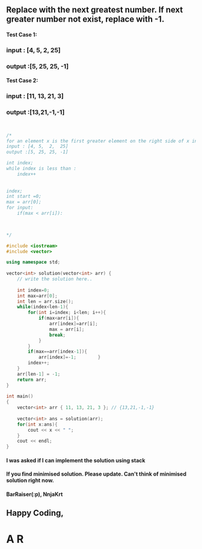 ## Replace with the next greatest number. If next greater number not exist, replace with -1.

#### Test Case 1:
### input : [4, 5,  2,  25]
### output :[5, 25, 25, -1]

#### Test Case 2:
### input : [11, 13, 21, 3]
### output :[13,21,-1,-1]



```cpp


/*
for an element x is the first greater element on the right side of x in the array
input : [4, 5,  2,  25]
output :[5, 25, 25, -1]

int index;
while index is less than :
    index++
    
    
index;
int start =0;
max = arr[0];
for input:
    if(max < arr[i]):
        


*/

#include <iostream>
#include <vector>

using namespace std;  
  
vector<int> solution(vector<int> arr) {  
    // write the solution here.. 
    
    int index=0;
    int max=arr[0];
    int len = arr.size();
    while(index<len-1){
        for(int i=index; i<len; i++){
            if(max<arr[i]){
                arr[index]=arr[i];
                max = arr[i];
                break;
            }
        }
        if(max==arr[index-1]){
            arr[index]=-1;        }
        index++;
    }
    arr[len-1] = -1;
    return arr;
}  
  
int main()  
{  
    vector<int> arr { 11, 13, 21, 3 }; // {13,21,-1,-1}
    
    vector<int> ans = solution(arr);
    for(int x:ans){
        cout << x << " ";
    }
    cout << endl;
}

```

#### I was asked if I can implement the solution using stack

#### If you  find minimised solution. Please update. Can't think of minimised solution right now.

#### BarRaiser(:p), NnjaKrt

## Happy Coding,
# A R
